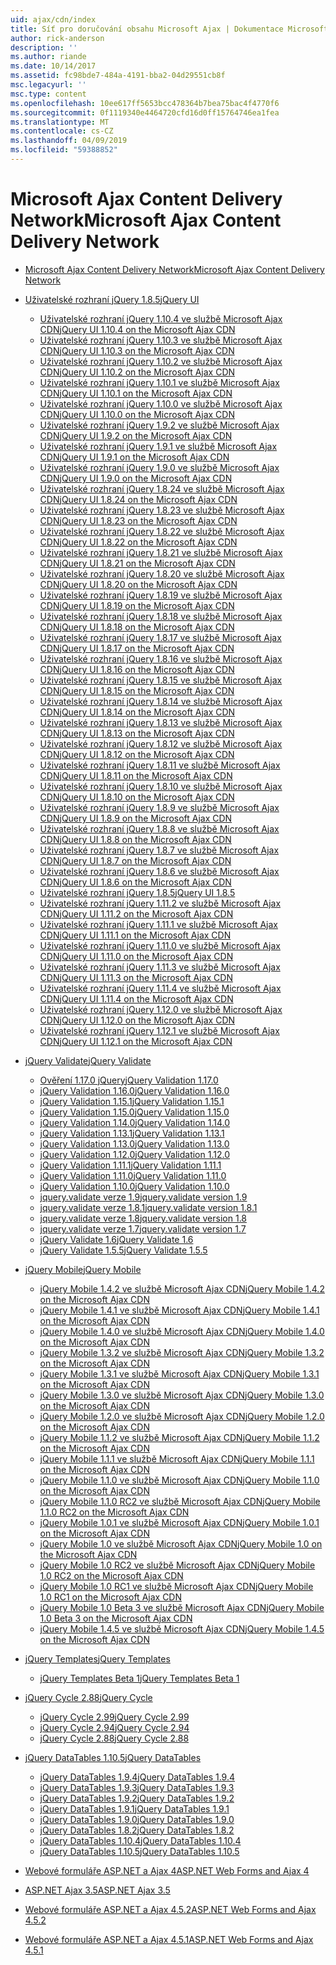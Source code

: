 ```yaml
---
uid: ajax/cdn/index
title: Síť pro doručování obsahu Microsoft Ajax | Dokumentace Microsoftu
author: rick-anderson
description: ''
ms.author: riande
ms.date: 10/14/2017
ms.assetid: fc98bde7-484a-4191-bba2-04d29551cb8f
msc.legacyurl: ''
msc.type: content
ms.openlocfilehash: 10ee617ff5653bcc478364b7bea75bac4f4770f6
ms.sourcegitcommit: 0f1119340e4464720cfd16d0ff15764746ea1fea
ms.translationtype: MT
ms.contentlocale: cs-CZ
ms.lasthandoff: 04/09/2019
ms.locfileid: "59388852"
---
```

# <a name="microsoft-ajax-content-delivery-network"></a><span data-ttu-id="5c5d3-102">Microsoft Ajax Content Delivery Network</span><span class="sxs-lookup"><span data-stu-id="5c5d3-102">Microsoft Ajax Content Delivery Network</span></span>

- [<span data-ttu-id="5c5d3-103">Microsoft Ajax Content Delivery Network</span><span class="sxs-lookup"><span data-stu-id="5c5d3-103">Microsoft Ajax Content Delivery Network</span></span>](overview.md)
- [<span data-ttu-id="5c5d3-104">Uživatelské rozhraní jQuery 1.8.5</span><span class="sxs-lookup"><span data-stu-id="5c5d3-104">jQuery UI</span></span>](jquery-ui/index.md)

    - [<span data-ttu-id="5c5d3-105">Uživatelské rozhraní jQuery 1.10.4 ve službě Microsoft Ajax CDN</span><span class="sxs-lookup"><span data-stu-id="5c5d3-105">jQuery UI 1.10.4 on the Microsoft Ajax CDN</span></span>](jquery-ui/cdnjqueryui1104.md)
    - [<span data-ttu-id="5c5d3-106">Uživatelské rozhraní jQuery 1.10.3 ve službě Microsoft Ajax CDN</span><span class="sxs-lookup"><span data-stu-id="5c5d3-106">jQuery UI 1.10.3 on the Microsoft Ajax CDN</span></span>](jquery-ui/cdnjqueryui1103.md)
    - [<span data-ttu-id="5c5d3-107">Uživatelské rozhraní jQuery 1.10.2 ve službě Microsoft Ajax CDN</span><span class="sxs-lookup"><span data-stu-id="5c5d3-107">jQuery UI 1.10.2 on the Microsoft Ajax CDN</span></span>](jquery-ui/cdnjqueryui1102.md)
    - [<span data-ttu-id="5c5d3-108">Uživatelské rozhraní jQuery 1.10.1 ve službě Microsoft Ajax CDN</span><span class="sxs-lookup"><span data-stu-id="5c5d3-108">jQuery UI 1.10.1 on the Microsoft Ajax CDN</span></span>](jquery-ui/cdnjqueryui1101.md)
    - [<span data-ttu-id="5c5d3-109">Uživatelské rozhraní jQuery 1.10.0 ve službě Microsoft Ajax CDN</span><span class="sxs-lookup"><span data-stu-id="5c5d3-109">jQuery UI 1.10.0 on the Microsoft Ajax CDN</span></span>](jquery-ui/cdnjqueryui1100.md)
    - [<span data-ttu-id="5c5d3-110">Uživatelské rozhraní jQuery 1.9.2 ve službě Microsoft Ajax CDN</span><span class="sxs-lookup"><span data-stu-id="5c5d3-110">jQuery UI 1.9.2 on the Microsoft Ajax CDN</span></span>](jquery-ui/cdnjqueryui192.md)
    - [<span data-ttu-id="5c5d3-111">Uživatelské rozhraní jQuery 1.9.1 ve službě Microsoft Ajax CDN</span><span class="sxs-lookup"><span data-stu-id="5c5d3-111">jQuery UI 1.9.1 on the Microsoft Ajax CDN</span></span>](jquery-ui/cdnjqueryui191.md)
    - [<span data-ttu-id="5c5d3-112">Uživatelské rozhraní jQuery 1.9.0 ve službě Microsoft Ajax CDN</span><span class="sxs-lookup"><span data-stu-id="5c5d3-112">jQuery UI 1.9.0 on the Microsoft Ajax CDN</span></span>](jquery-ui/cdnjqueryui190.md)
    - [<span data-ttu-id="5c5d3-113">Uživatelské rozhraní jQuery 1.8.24 ve službě Microsoft Ajax CDN</span><span class="sxs-lookup"><span data-stu-id="5c5d3-113">jQuery UI 1.8.24 on the Microsoft Ajax CDN</span></span>](jquery-ui/cdnjqueryui1824.md)
    - [<span data-ttu-id="5c5d3-114">Uživatelské rozhraní jQuery 1.8.23 ve službě Microsoft Ajax CDN</span><span class="sxs-lookup"><span data-stu-id="5c5d3-114">jQuery UI 1.8.23 on the Microsoft Ajax CDN</span></span>](jquery-ui/cdnjqueryui1823.md)
    - [<span data-ttu-id="5c5d3-115">Uživatelské rozhraní jQuery 1.8.22 ve službě Microsoft Ajax CDN</span><span class="sxs-lookup"><span data-stu-id="5c5d3-115">jQuery UI 1.8.22 on the Microsoft Ajax CDN</span></span>](jquery-ui/cdnjqueryui1822.md)
    - [<span data-ttu-id="5c5d3-116">Uživatelské rozhraní jQuery 1.8.21 ve službě Microsoft Ajax CDN</span><span class="sxs-lookup"><span data-stu-id="5c5d3-116">jQuery UI 1.8.21 on the Microsoft Ajax CDN</span></span>](jquery-ui/cdnjqueryui1821.md)
    - [<span data-ttu-id="5c5d3-117">Uživatelské rozhraní jQuery 1.8.20 ve službě Microsoft Ajax CDN</span><span class="sxs-lookup"><span data-stu-id="5c5d3-117">jQuery UI 1.8.20 on the Microsoft Ajax CDN</span></span>](jquery-ui/cdnjqueryui1820.md)
    - [<span data-ttu-id="5c5d3-118">Uživatelské rozhraní jQuery 1.8.19 ve službě Microsoft Ajax CDN</span><span class="sxs-lookup"><span data-stu-id="5c5d3-118">jQuery UI 1.8.19 on the Microsoft Ajax CDN</span></span>](jquery-ui/cdnjqueryui1819.md)
    - [<span data-ttu-id="5c5d3-119">Uživatelské rozhraní jQuery 1.8.18 ve službě Microsoft Ajax CDN</span><span class="sxs-lookup"><span data-stu-id="5c5d3-119">jQuery UI 1.8.18 on the Microsoft Ajax CDN</span></span>](jquery-ui/cdnjqueryui1818.md)
    - [<span data-ttu-id="5c5d3-120">Uživatelské rozhraní jQuery 1.8.17 ve službě Microsoft Ajax CDN</span><span class="sxs-lookup"><span data-stu-id="5c5d3-120">jQuery UI 1.8.17 on the Microsoft Ajax CDN</span></span>](jquery-ui/cdnjqueryui1817.md)
    - [<span data-ttu-id="5c5d3-121">Uživatelské rozhraní jQuery 1.8.16 ve službě Microsoft Ajax CDN</span><span class="sxs-lookup"><span data-stu-id="5c5d3-121">jQuery UI 1.8.16 on the Microsoft Ajax CDN</span></span>](jquery-ui/cdnjqueryui1816.md)
    - [<span data-ttu-id="5c5d3-122">Uživatelské rozhraní jQuery 1.8.15 ve službě Microsoft Ajax CDN</span><span class="sxs-lookup"><span data-stu-id="5c5d3-122">jQuery UI 1.8.15 on the Microsoft Ajax CDN</span></span>](jquery-ui/cdnjqueryui1815.md)
    - [<span data-ttu-id="5c5d3-123">Uživatelské rozhraní jQuery 1.8.14 ve službě Microsoft Ajax CDN</span><span class="sxs-lookup"><span data-stu-id="5c5d3-123">jQuery UI 1.8.14 on the Microsoft Ajax CDN</span></span>](jquery-ui/cdnjqueryui1814.md)
    - [<span data-ttu-id="5c5d3-124">Uživatelské rozhraní jQuery 1.8.13 ve službě Microsoft Ajax CDN</span><span class="sxs-lookup"><span data-stu-id="5c5d3-124">jQuery UI 1.8.13 on the Microsoft Ajax CDN</span></span>](jquery-ui/cdnjqueryui1813.md)
    - [<span data-ttu-id="5c5d3-125">Uživatelské rozhraní jQuery 1.8.12 ve službě Microsoft Ajax CDN</span><span class="sxs-lookup"><span data-stu-id="5c5d3-125">jQuery UI 1.8.12 on the Microsoft Ajax CDN</span></span>](jquery-ui/cdnjqueryui1812.md)
    - [<span data-ttu-id="5c5d3-126">Uživatelské rozhraní jQuery 1.8.11 ve službě Microsoft Ajax CDN</span><span class="sxs-lookup"><span data-stu-id="5c5d3-126">jQuery UI 1.8.11 on the Microsoft Ajax CDN</span></span>](jquery-ui/cdnjqueryui1811.md)
    - [<span data-ttu-id="5c5d3-127">Uživatelské rozhraní jQuery 1.8.10 ve službě Microsoft Ajax CDN</span><span class="sxs-lookup"><span data-stu-id="5c5d3-127">jQuery UI 1.8.10 on the Microsoft Ajax CDN</span></span>](jquery-ui/cdnjqueryui1910.md)
    - [<span data-ttu-id="5c5d3-128">Uživatelské rozhraní jQuery 1.8.9 ve službě Microsoft Ajax CDN</span><span class="sxs-lookup"><span data-stu-id="5c5d3-128">jQuery UI 1.8.9 on the Microsoft Ajax CDN</span></span>](jquery-ui/cdnjqueryui189.md)
    - [<span data-ttu-id="5c5d3-129">Uživatelské rozhraní jQuery 1.8.8 ve službě Microsoft Ajax CDN</span><span class="sxs-lookup"><span data-stu-id="5c5d3-129">jQuery UI 1.8.8 on the Microsoft Ajax CDN</span></span>](jquery-ui/cdnjqueryui188.md)
    - [<span data-ttu-id="5c5d3-130">Uživatelské rozhraní jQuery 1.8.7 ve službě Microsoft Ajax CDN</span><span class="sxs-lookup"><span data-stu-id="5c5d3-130">jQuery UI 1.8.7 on the Microsoft Ajax CDN</span></span>](jquery-ui/cdnjqueryui187.md)
    - [<span data-ttu-id="5c5d3-131">Uživatelské rozhraní jQuery 1.8.6 ve službě Microsoft Ajax CDN</span><span class="sxs-lookup"><span data-stu-id="5c5d3-131">jQuery UI 1.8.6 on the Microsoft Ajax CDN</span></span>](jquery-ui/cdnjqueryui186.md)
    - [<span data-ttu-id="5c5d3-132">Uživatelské rozhraní jQuery 1.8.5</span><span class="sxs-lookup"><span data-stu-id="5c5d3-132">jQuery UI 1.8.5</span></span>](jquery-ui/cdnjqueryui185.md)
    - [<span data-ttu-id="5c5d3-133">Uživatelské rozhraní jQuery 1.11.2 ve službě Microsoft Ajax CDN</span><span class="sxs-lookup"><span data-stu-id="5c5d3-133">jQuery UI 1.11.2 on the Microsoft Ajax CDN</span></span>](jquery-ui/cdnjqueryui1112.md)
    - [<span data-ttu-id="5c5d3-134">Uživatelské rozhraní jQuery 1.11.1 ve službě Microsoft Ajax CDN</span><span class="sxs-lookup"><span data-stu-id="5c5d3-134">jQuery UI 1.11.1 on the Microsoft Ajax CDN</span></span>](jquery-ui/cdnjqueryui1111.md)
    - [<span data-ttu-id="5c5d3-135">Uživatelské rozhraní jQuery 1.11.0 ve službě Microsoft Ajax CDN</span><span class="sxs-lookup"><span data-stu-id="5c5d3-135">jQuery UI 1.11.0 on the Microsoft Ajax CDN</span></span>](jquery-ui/cdnjqueryui1110.md)
    - [<span data-ttu-id="5c5d3-136">Uživatelské rozhraní jQuery 1.11.3 ve službě Microsoft Ajax CDN</span><span class="sxs-lookup"><span data-stu-id="5c5d3-136">jQuery UI 1.11.3 on the Microsoft Ajax CDN</span></span>](jquery-ui/cdnjqueryui1113.md)
    - [<span data-ttu-id="5c5d3-137">Uživatelské rozhraní jQuery 1.11.4 ve službě Microsoft Ajax CDN</span><span class="sxs-lookup"><span data-stu-id="5c5d3-137">jQuery UI 1.11.4 on the Microsoft Ajax CDN</span></span>](jquery-ui/cdnjqueryui1114.md)
    - [<span data-ttu-id="5c5d3-138">Uživatelské rozhraní jQuery 1.12.0 ve službě Microsoft Ajax CDN</span><span class="sxs-lookup"><span data-stu-id="5c5d3-138">jQuery UI 1.12.0 on the Microsoft Ajax CDN</span></span>](jquery-ui/cdnjqueryui1120.md)
    - [<span data-ttu-id="5c5d3-139">Uživatelské rozhraní jQuery 1.12.1 ve službě Microsoft Ajax CDN</span><span class="sxs-lookup"><span data-stu-id="5c5d3-139">jQuery UI 1.12.1 on the Microsoft Ajax CDN</span></span>](jquery-ui/cdnjqueryui1121.md)
- [<span data-ttu-id="5c5d3-140">jQuery Validate</span><span class="sxs-lookup"><span data-stu-id="5c5d3-140">jQuery Validate</span></span>](jquery-validate/index.md)

    - [<span data-ttu-id="5c5d3-141">Ověření 1.17.0 jQuery</span><span class="sxs-lookup"><span data-stu-id="5c5d3-141">jQuery Validation 1.17.0</span></span>](jquery-validate/cdnjqueryvalidate1170.md)
    - [<span data-ttu-id="5c5d3-142">jQuery Validation 1.16.0</span><span class="sxs-lookup"><span data-stu-id="5c5d3-142">jQuery Validation 1.16.0</span></span>](jquery-validate/cdnjqueryvalidate1160.md)
    - [<span data-ttu-id="5c5d3-143">jQuery Validation 1.15.1</span><span class="sxs-lookup"><span data-stu-id="5c5d3-143">jQuery Validation 1.15.1</span></span>](jquery-validate/cdnjqueryvalidate1151.md)
    - [<span data-ttu-id="5c5d3-144">jQuery Validation 1.15.0</span><span class="sxs-lookup"><span data-stu-id="5c5d3-144">jQuery Validation 1.15.0</span></span>](jquery-validate/cdnjqueryvalidate1150.md)
    - [<span data-ttu-id="5c5d3-145">jQuery Validation 1.14.0</span><span class="sxs-lookup"><span data-stu-id="5c5d3-145">jQuery Validation 1.14.0</span></span>](jquery-validate/cdnjqueryvalidate1140.md)
    - [<span data-ttu-id="5c5d3-146">jQuery Validation 1.13.1</span><span class="sxs-lookup"><span data-stu-id="5c5d3-146">jQuery Validation 1.13.1</span></span>](jquery-validate/cdnjqueryvalidate1131.md)
    - [<span data-ttu-id="5c5d3-147">jQuery Validation 1.13.0</span><span class="sxs-lookup"><span data-stu-id="5c5d3-147">jQuery Validation 1.13.0</span></span>](jquery-validate/cdnjqueryvalidate1130.md)
    - [<span data-ttu-id="5c5d3-148">jQuery Validation 1.12.0</span><span class="sxs-lookup"><span data-stu-id="5c5d3-148">jQuery Validation 1.12.0</span></span>](jquery-validate/cdnjqueryvalidate1120.md)
    - [<span data-ttu-id="5c5d3-149">jQuery Validation 1.11.1</span><span class="sxs-lookup"><span data-stu-id="5c5d3-149">jQuery Validation 1.11.1</span></span>](jquery-validate/cdnjqueryvalidate1111.md)
    - [<span data-ttu-id="5c5d3-150">jQuery Validation 1.11.0</span><span class="sxs-lookup"><span data-stu-id="5c5d3-150">jQuery Validation 1.11.0</span></span>](jquery-validate/cdnjqueryvalidate111.md)
    - [<span data-ttu-id="5c5d3-151">jQuery Validation 1.10.0</span><span class="sxs-lookup"><span data-stu-id="5c5d3-151">jQuery Validation 1.10.0</span></span>](jquery-validate/cdnjqueryvalidate110.md)
    - [<span data-ttu-id="5c5d3-152">jquery.validate verze 1.9</span><span class="sxs-lookup"><span data-stu-id="5c5d3-152">jquery.validate version 1.9</span></span>](jquery-validate/cdnjqueryvalidate19.md)
    - [<span data-ttu-id="5c5d3-153">jquery.validate verze 1.8.1</span><span class="sxs-lookup"><span data-stu-id="5c5d3-153">jquery.validate version 1.8.1</span></span>](jquery-validate/cdnjqueryvalidate181.md)
    - [<span data-ttu-id="5c5d3-154">jquery.validate verze 1.8</span><span class="sxs-lookup"><span data-stu-id="5c5d3-154">jquery.validate version 1.8</span></span>](jquery-validate/cdnjqueryvalidate18.md)
    - [<span data-ttu-id="5c5d3-155">jquery.validate verze 1.7</span><span class="sxs-lookup"><span data-stu-id="5c5d3-155">jquery.validate version 1.7</span></span>](jquery-validate/cdnjqueryvalidate17.md)
    - [<span data-ttu-id="5c5d3-156">jQuery Validate 1.6</span><span class="sxs-lookup"><span data-stu-id="5c5d3-156">jQuery Validate 1.6</span></span>](jquery-validate/cdnjqueryvalidate16.md)
    - [<span data-ttu-id="5c5d3-157">jQuery Validate 1.5.5</span><span class="sxs-lookup"><span data-stu-id="5c5d3-157">jQuery Validate 1.5.5</span></span>](jquery-validate/cdnjqueryvalidate155.md)
- [<span data-ttu-id="5c5d3-158">jQuery Mobile</span><span class="sxs-lookup"><span data-stu-id="5c5d3-158">jQuery Mobile</span></span>](jquery-mobile/index.md)

    - [<span data-ttu-id="5c5d3-159">jQuery Mobile 1.4.2 ve službě Microsoft Ajax CDN</span><span class="sxs-lookup"><span data-stu-id="5c5d3-159">jQuery Mobile 1.4.2 on the Microsoft Ajax CDN</span></span>](jquery-mobile/cdnjquerymobile142.md)
    - [<span data-ttu-id="5c5d3-160">jQuery Mobile 1.4.1 ve službě Microsoft Ajax CDN</span><span class="sxs-lookup"><span data-stu-id="5c5d3-160">jQuery Mobile 1.4.1 on the Microsoft Ajax CDN</span></span>](jquery-mobile/cdnjquerymobile141.md)
    - [<span data-ttu-id="5c5d3-161">jQuery Mobile 1.4.0 ve službě Microsoft Ajax CDN</span><span class="sxs-lookup"><span data-stu-id="5c5d3-161">jQuery Mobile 1.4.0 on the Microsoft Ajax CDN</span></span>](jquery-mobile/cdnjquerymobile140.md)
    - [<span data-ttu-id="5c5d3-162">jQuery Mobile 1.3.2 ve službě Microsoft Ajax CDN</span><span class="sxs-lookup"><span data-stu-id="5c5d3-162">jQuery Mobile 1.3.2 on the Microsoft Ajax CDN</span></span>](jquery-mobile/cdnjquerymobile132.md)
    - [<span data-ttu-id="5c5d3-163">jQuery Mobile 1.3.1 ve službě Microsoft Ajax CDN</span><span class="sxs-lookup"><span data-stu-id="5c5d3-163">jQuery Mobile 1.3.1 on the Microsoft Ajax CDN</span></span>](jquery-mobile/cdnjquerymobile131.md)
    - [<span data-ttu-id="5c5d3-164">jQuery Mobile 1.3.0 ve službě Microsoft Ajax CDN</span><span class="sxs-lookup"><span data-stu-id="5c5d3-164">jQuery Mobile 1.3.0 on the Microsoft Ajax CDN</span></span>](jquery-mobile/cdnjquerymobile130.md)
    - [<span data-ttu-id="5c5d3-165">jQuery Mobile 1.2.0 ve službě Microsoft Ajax CDN</span><span class="sxs-lookup"><span data-stu-id="5c5d3-165">jQuery Mobile 1.2.0 on the Microsoft Ajax CDN</span></span>](jquery-mobile/cdnjquerymobile120.md)
    - [<span data-ttu-id="5c5d3-166">jQuery Mobile 1.1.2 ve službě Microsoft Ajax CDN</span><span class="sxs-lookup"><span data-stu-id="5c5d3-166">jQuery Mobile 1.1.2 on the Microsoft Ajax CDN</span></span>](jquery-mobile/cdnjquerymobile112.md)
    - [<span data-ttu-id="5c5d3-167">jQuery Mobile 1.1.1 ve službě Microsoft Ajax CDN</span><span class="sxs-lookup"><span data-stu-id="5c5d3-167">jQuery Mobile 1.1.1 on the Microsoft Ajax CDN</span></span>](jquery-mobile/cdnjquerymobile111.md)
    - [<span data-ttu-id="5c5d3-168">jQuery Mobile 1.1.0 ve službě Microsoft Ajax CDN</span><span class="sxs-lookup"><span data-stu-id="5c5d3-168">jQuery Mobile 1.1.0 on the Microsoft Ajax CDN</span></span>](jquery-mobile/cdnjquerymobile110.md)
    - [<span data-ttu-id="5c5d3-169">jQuery Mobile 1.1.0 RC2 ve službě Microsoft Ajax CDN</span><span class="sxs-lookup"><span data-stu-id="5c5d3-169">jQuery Mobile 1.1.0 RC2 on the Microsoft Ajax CDN</span></span>](jquery-mobile/cdnjquerymobile110rc2.md)
    - [<span data-ttu-id="5c5d3-170">jQuery Mobile 1.0.1 ve službě Microsoft Ajax CDN</span><span class="sxs-lookup"><span data-stu-id="5c5d3-170">jQuery Mobile 1.0.1 on the Microsoft Ajax CDN</span></span>](jquery-mobile/cdnjquerymobile101.md)
    - [<span data-ttu-id="5c5d3-171">jQuery Mobile 1.0 ve službě Microsoft Ajax CDN</span><span class="sxs-lookup"><span data-stu-id="5c5d3-171">jQuery Mobile 1.0 on the Microsoft Ajax CDN</span></span>](jquery-mobile/cdnjquerymobile10.md)
    - [<span data-ttu-id="5c5d3-172">jQuery Mobile 1.0 RC2 ve službě Microsoft Ajax CDN</span><span class="sxs-lookup"><span data-stu-id="5c5d3-172">jQuery Mobile 1.0 RC2 on the Microsoft Ajax CDN</span></span>](jquery-mobile/cdnjquerymobile10rc2.md)
    - [<span data-ttu-id="5c5d3-173">jQuery Mobile 1.0 RC1 ve službě Microsoft Ajax CDN</span><span class="sxs-lookup"><span data-stu-id="5c5d3-173">jQuery Mobile 1.0 RC1 on the Microsoft Ajax CDN</span></span>](jquery-mobile/cdnjquerymobile10rc1.md)
    - [<span data-ttu-id="5c5d3-174">jQuery Mobile 1.0 Beta 3 ve službě Microsoft Ajax CDN</span><span class="sxs-lookup"><span data-stu-id="5c5d3-174">jQuery Mobile 1.0 Beta 3 on the Microsoft Ajax CDN</span></span>](jquery-mobile/cdnjquerymobile10b3.md)
    - [<span data-ttu-id="5c5d3-175">jQuery Mobile 1.4.5 ve službě Microsoft Ajax CDN</span><span class="sxs-lookup"><span data-stu-id="5c5d3-175">jQuery Mobile 1.4.5 on the Microsoft Ajax CDN</span></span>](jquery-mobile/cdnjquerymobile145.md)
- [<span data-ttu-id="5c5d3-176">jQuery Templates</span><span class="sxs-lookup"><span data-stu-id="5c5d3-176">jQuery Templates</span></span>](jquery-templates/index.md)

    - [<span data-ttu-id="5c5d3-177">jQuery Templates Beta 1</span><span class="sxs-lookup"><span data-stu-id="5c5d3-177">jQuery Templates Beta 1</span></span>](jquery-templates/cdnjquerytemplatesbeta1.md)
- [<span data-ttu-id="5c5d3-178">jQuery Cycle 2.88</span><span class="sxs-lookup"><span data-stu-id="5c5d3-178">jQuery Cycle</span></span>](jquery-cycle/index.md)

    - [<span data-ttu-id="5c5d3-179">jQuery Cycle 2.99</span><span class="sxs-lookup"><span data-stu-id="5c5d3-179">jQuery Cycle 2.99</span></span>](jquery-cycle/cdnjquerycycle299.md)
    - [<span data-ttu-id="5c5d3-180">jQuery Cycle 2.94</span><span class="sxs-lookup"><span data-stu-id="5c5d3-180">jQuery Cycle 2.94</span></span>](jquery-cycle/cdnjquerycycle294.md)
    - [<span data-ttu-id="5c5d3-181">jQuery Cycle 2.88</span><span class="sxs-lookup"><span data-stu-id="5c5d3-181">jQuery Cycle 2.88</span></span>](jquery-cycle/cdnjquerycycle288.md)
- [<span data-ttu-id="5c5d3-182">jQuery DataTables 1.10.5</span><span class="sxs-lookup"><span data-stu-id="5c5d3-182">jQuery DataTables</span></span>](jquery-datatables/index.md)

    - [<span data-ttu-id="5c5d3-183">jQuery DataTables 1.9.4</span><span class="sxs-lookup"><span data-stu-id="5c5d3-183">jQuery DataTables 1.9.4</span></span>](jquery-datatables/cdnjquerydatatables194.md)
    - [<span data-ttu-id="5c5d3-184">jQuery DataTables 1.9.3</span><span class="sxs-lookup"><span data-stu-id="5c5d3-184">jQuery DataTables 1.9.3</span></span>](jquery-datatables/cdnjquerydatatables193.md)
    - [<span data-ttu-id="5c5d3-185">jQuery DataTables 1.9.2</span><span class="sxs-lookup"><span data-stu-id="5c5d3-185">jQuery DataTables 1.9.2</span></span>](jquery-datatables/cdnjquerydatatables192.md)
    - [<span data-ttu-id="5c5d3-186">jQuery DataTables 1.9.1</span><span class="sxs-lookup"><span data-stu-id="5c5d3-186">jQuery DataTables 1.9.1</span></span>](jquery-datatables/cdnjquerydatatables191.md)
    - [<span data-ttu-id="5c5d3-187">jQuery DataTables 1.9.0</span><span class="sxs-lookup"><span data-stu-id="5c5d3-187">jQuery DataTables 1.9.0</span></span>](jquery-datatables/cdnjquerydatatables190.md)
    - [<span data-ttu-id="5c5d3-188">jQuery DataTables 1.8.2</span><span class="sxs-lookup"><span data-stu-id="5c5d3-188">jQuery DataTables 1.8.2</span></span>](jquery-datatables/cdnjquerydatatables182.md)
    - [<span data-ttu-id="5c5d3-189">jQuery DataTables 1.10.4</span><span class="sxs-lookup"><span data-stu-id="5c5d3-189">jQuery DataTables 1.10.4</span></span>](jquery-datatables/cdnjquerydatatables104.md)
    - [<span data-ttu-id="5c5d3-190">jQuery DataTables 1.10.5</span><span class="sxs-lookup"><span data-stu-id="5c5d3-190">jQuery DataTables 1.10.5</span></span>](jquery-datatables/cdnjquerydatatables105.md)
- [<span data-ttu-id="5c5d3-191">Webové formuláře ASP.NET a Ajax 4</span><span class="sxs-lookup"><span data-stu-id="5c5d3-191">ASP.NET Web Forms and Ajax 4</span></span>](cdnajax4.md)
- [<span data-ttu-id="5c5d3-192">ASP.NET Ajax 3.5</span><span class="sxs-lookup"><span data-stu-id="5c5d3-192">ASP.NET Ajax 3.5</span></span>](cdnajax35.md)
- [<span data-ttu-id="5c5d3-193">Webové formuláře ASP.NET a Ajax 4.5.2</span><span class="sxs-lookup"><span data-stu-id="5c5d3-193">ASP.NET Web Forms and Ajax 4.5.2</span></span>](cdnajax452.md)
- [<span data-ttu-id="5c5d3-194">Webové formuláře ASP.NET a Ajax 4.5.1</span><span class="sxs-lookup"><span data-stu-id="5c5d3-194">ASP.NET Web Forms and Ajax 4.5.1</span></span>](cdnajax451.md)
